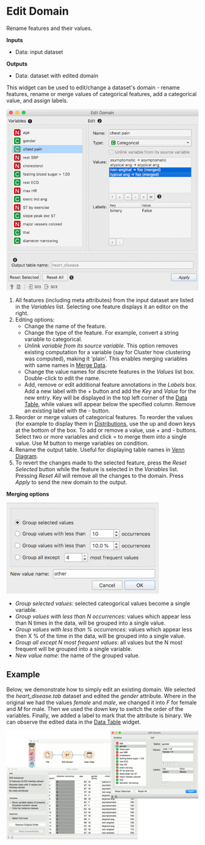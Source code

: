 Edit Domain
===========

Rename features and their values.

**Inputs**

- Data: input dataset

**Outputs**

- Data: dataset with edited domain

This widget can be used to edit/change a dataset's domain - rename features, rename or merge values of categorical features, add a categorical value, and assign labels.

![](images/EditDomain-stamped.png)

1. All features (including meta attributes) from the input dataset are listed in the *Variables* list. Selecting one feature displays it an editor on the right.
2. Editing options:
   - Change the name of the feature.
   - Change the type of the feature. For example, convert a string variable to categorical.
   - *Unlink variable from its source variable*. This option removes existing computation for a variable (say for Cluster how clustering was computed), making it 'plain'. This enables merging variables with same names in [Merge Data](../data/mergedata.md).
   - Change the value names for discrete features in the *Values* list box. Double-click to edit the name.
   - Add, remove or edit additional feature annotations in the *Labels* box. Add a new label with the + button and add the *Key* and *Value* for the new entry. Key will be displayed in the top left corner of the [Data Table](../data/datatable.md), while values will appear below the specified column. Remove an existing label with the - button.
3. Reorder or merge values of categorical features. To reorder the values (for example to display them in [Distributions](../visualize/distributions.md), use the up and down keys at the bottom of the box. To add or remove a value, use + and - buttons. Select two or more variables and click = to merge them into a single value. Use M button to merge variables on condition.
4. Rename the output table. Useful for displaying table names in [Venn Diagram](../visualize/venndiagram.md).
5. To revert the changes made to the selected feature, press the *Reset Selected* button while the feature is selected in the *Variables* list. Pressing *Reset All* will remove all the changes to the domain. Press *Apply* to send the new domain to the output.

**Merging options**

![](images/EditDomain-merge.png)

- *Group selected values*: selected cateogorical values become a single variable.
- *Group values with less than N occurrences*: values which appear less than N times in the data, will be grouped into a single value.
- *Group values with less than % occurrences*: values which appear less then X % of the time in the data, will be grouped into a single value.
- *Group all except N most frequent values*: all values but the N most frequent will be grouped into a single variable.
- *New value name*: the name of the grouped value.

Example
-------

Below, we demonstrate how to simply edit an existing domain. We selected the *heart_disease.tab* dataset and edited the *gender* attribute. Where in the original we had the values *female* and *male*, we changed it into *F* for female and *M* for male. Then we used the down key to switch the order of the variables. Finally, we added a label to mark that the attribute is binary. We can observe the edited data in the [Data Table](../data/datatable.md) widget.

![](images/EditDomain-Example.png)
